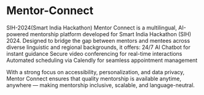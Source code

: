 # Mentor-Connect
SIH-2024(Smart India Hackathon)
Mentor Connect is a multilingual, AI-powered mentorship platform developed for Smart India Hackathon (SIH) 2024. Designed to bridge the gap between mentors and mentees across diverse linguistic and regional backgrounds, it offers:
24/7 AI Chatbot for instant guidance
Secure video conferencing for real-time interactions
Automated scheduling via Calendly for seamless appointment management

With a strong focus on accessibility, personalization, and data privacy, Mentor Connect ensures that quality mentorship is available anytime, anywhere — making mentorship inclusive, scalable, and language-neutral.
